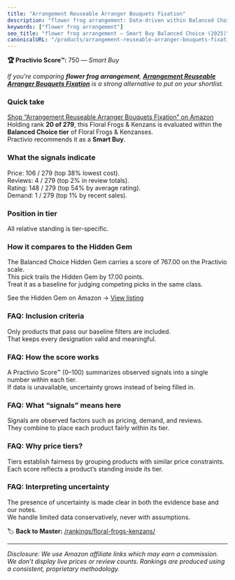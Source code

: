 ```yaml
---
title: "Arrangement Reuseable Arranger Bouquets Fixation"
description: "flower frog arrangement: Data-driven within Balanced Choice ranking using the Practivio Score™. Positioned by quality, value, demand, findability, momentum."
keywords: ["flower frog arrangement"]
seo_title: "flower frog arrangement — Smart Buy Balanced Choice (2025)"
canonicalURL: "/products/arrangement-reuseable-arranger-bouquets-fixation-B0CDCQCWXM/"
---
```


**🏆 Practivio Score™:** 750 — _Smart Buy_


*If you're comparing **flower frog arrangement**, **[Arrangement Reuseable Arranger Bouquets Fixation](https://www.amazon.com/dp/B0CDCQCWXM?tag=practivio-20)** is a strong alternative to put on your shortlist.*
### Quick take
[Shop “Arrangement Reuseable Arranger Bouquets Fixation” on Amazon](https://www.amazon.com/dp/B0CDCQCWXM?tag=practivio-20)
Holding rank **20 of 279**, this Floral Frogs & Kenzans is evaluated within the **Balanced Choice tier** of Floral Frogs & Kenzanses.  
Practivio recommends it as a **Smart Buy**.

### What the signals indicate
Price: 106 / 279 (top 38% lowest cost).  
Reviews: 4 / 279 (top 2% in review totals).  
Rating: 148 / 279 (top 54% by average rating).  
Demand: 1 / 279 (top 1% by recent sales).

### Position in tier
All relative standing is tier-specific.

### How it compares to the Hidden Gem
The Balanced Choice Hidden Gem carries a score of 767.00 on the Practivio scale.  
This pick trails the Hidden Gem by 17.00 points.  
Treat it as a baseline for judging competing picks in the same class.  

See the Hidden Gem on Amazon → [View listing](https://www.amazon.com/dp/B07RSN8GZM?tag=practivio-20)

### FAQ: Inclusion criteria
Only products that pass our baseline filters are included.  
That keeps every designation valid and meaningful.

### FAQ: How the score works
A Practivio Score™ (0–100) summarizes observed signals into a single number within each tier.  
If data is unavailable, uncertainty grows instead of being filled in.

### FAQ: What “signals” means here
Signals are observed factors such as pricing, demand, and reviews.  
They combine to place each product fairly within its tier.

### FAQ: Why price tiers?
Tiers establish fairness by grouping products with similar price constraints.  
Each score reflects a product’s standing inside its tier.

### FAQ: Interpreting uncertainty
The presence of uncertainty is made clear in both the evidence base and our notes.  
We handle limited data conservatively, never with assumptions.


🏷️ **Back to Master:** [/rankings/floral-frogs-kenzans/](/rankings/floral-frogs-kenzans/)

---
_Disclosure: We use Amazon affiliate links which may earn a commission. We don’t display live prices or review counts. Rankings are produced using a consistent, proprietary methodology._
